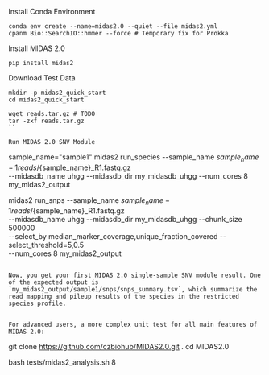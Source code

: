 
Install Conda Environment

```
conda env create --name=midas2.0 --quiet --file midas2.yml
cpanm Bio::SearchIO::hmmer --force # Temporary fix for Prokka
```

Install MIDAS 2.0
```
pip install midas2
```

Download Test Data
```
mkdir -p midas2_quick_start
cd midas2_quick_start

wget reads.tar.gz # TODO
tar -zxf reads.tar.gz
``

Run MIDAS 2.0 SNV Module

```
sample_name="sample1"
midas2 run_species --sample_name ${sample_name} -1 reads/${sample_name}_R1.fastq.gz \
    --midasdb_name uhgg --midasdb_dir my_midasdb_uhgg --num_cores 8 my_midas2_output

midas2 run_snps --sample_name ${sample_name} -1 reads/${sample_name}_R1.fastq.gz \
    --midasdb_name uhgg --midasdb_dir my_midasdb_uhgg --chunk_size 500000 \
    --select_by median_marker_coverage,unique_fraction_covered --select_threshold=5,0.5 \
    --num_cores 8 my_midas2_output
```

Now, you get your first MIDAS 2.0 single-sample SNV module result. One of the expected output is `my_midas2_output/sample1/snps/snps_summary.tsv`, which summarize the read mapping and pileup results of the species in the restricted species profile.


For advanced users, a more complex unit test for all main features of MIDAS 2.0:

```
git clone https://github.com/czbiohub/MIDAS2.0.git .
cd MIDAS2.0

bash tests/midas2_analysis.sh 8
```
